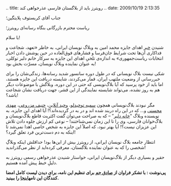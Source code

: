 .. title: رویترز باید از بلاگستان فارسی عذرخواهی کند .. date: 2009/10/19
2:13:35

جناب آقای کریستوف پلایتگین؛

ریاست محترم بازرگانی بنگاه رسانه‌ای رویترز؛

با سلام!

شنیدن
[خبر](http://zamaaneh.com/news/2009/10/post_10835.html "جایزه «محمد امین» برای وبلاگ‌نویسان ایرانی")
اهدای جایزه محمد امین به وبلاگ نویسان ایرانی، به خاطر «تعهد، شجاعت و
فداکاری آن‌ها تحت شرایط جان‌فرسا و فشارهای فوق‌العاده در حین پوشش دادن
اخبار انتخابات ریاست‌جمهوری» به اندازه‌ی تلخیِ اهدای این جایزه به سرکار
خانم دلبر توکلی، به عنوان نماینده وبلاگ نویسان، مسرّت بخش بود!

شکی نیست بلاگ نویسانی که در طول دوره سانسور شدید رسانه‌ها، زندگی‌شان را
برای خبررسانی از وضعیت ملتهب ایران، قمار می‌کردند، شایسته دریافت این
جایزه هستند، اما باید از خود پرسید که آیا بلاگ‌نویسی که حتی در این دوره،
وبلاگش با موضوعات دیگر هم به روز نشده، می‌تواند شایسته نمایندگی از این
قشر، جهت دریافت نشان شجاعت باشد؟!

مگر نبودند بلاگ‌نویسانی همچون [سمیه
توحیدلو](http://smto.ir/ "برساحل سلامت")، [وحید
آنلاین](http://vahid-online.net/ "وحید آنلاین")، [حنیف
مزروعی](http://hanif.ir/ "دفتر بی مخاطب")، [مهدی
محسنی](http://jomhouri.info/ "جمهور") و… که در این راه دربند شده اند و
در به در گردیده‌اند؟! آیا اهدای این جایزه، به نویسنده وبلاگ “[خانه
دلبر](http://mdhf49.persianblog.ir/ "خانه دلبر")” – که به صراحت می‌توان
گفت اکثریت قاطع بلاگ‌نویسان و بلاگ‌خوانان فارسی، وی را تا این زمان
نمی‌شناختند! – نوعی کم ارزش جلوه دادن تلاش این عزیزان نیست؟! آیا بهتر
نبود، که اصلاً این جایزه به شخص خاصی اهدا نمی‌شد تا اینکه به دم دست‌ترین
فرد تعلق گیرد؟!

انتظار جامعه بلاگ نویسان ایرانی، از رویترز بیش از این‌ها بود! حداقلش
اینکه وبلاگِ شخصی را که به عنوان نماینده بلاگستان، معرفی کرده‌اید از نظر
می‌گذراندید!

حقیر و بسیاری دیگر از بلاگ‌نویسان ایرانی، خواستار شنیدن عذرخواهی رسمی
رویترز به دلیلِ خبط پیش آمده هستیم.

**پی‌نوشت : با تشکر فراوان از [صادق جم](http://www.blognevesht.com/)
برای تنظیم این نامه‌، برای دیدن لیست کامل امضا کنندگان این
نامه[اینجا](http://www.blognevesht.com/1388/07/27/reuters-should-apology-from-iranian-bloggers)
را ببینید‌.**
